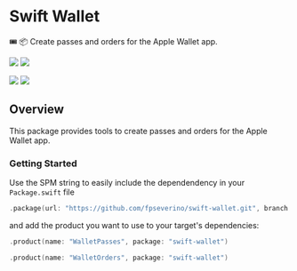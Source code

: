 # Swift Wallet

🎟️ 📦 Create passes and orders for the Apple Wallet app.

[![](https://img.shields.io/endpoint?url=https%3A%2F%2Fswiftpackageindex.com%2Fapi%2Fpackages%2Ffpseverino%2Fswift-wallet%2Fbadge%3Ftype%3Dswift-versions)](https://swiftpackageindex.com/fpseverino/swift-wallet)
[![](https://img.shields.io/endpoint?url=https%3A%2F%2Fswiftpackageindex.com%2Fapi%2Fpackages%2Ffpseverino%2Fswift-wallet%2Fbadge%3Ftype%3Dplatforms)](https://swiftpackageindex.com/fpseverino/swift-wallet)

[![](https://img.shields.io/github/actions/workflow/status/fpseverino/swift-wallet/test.yml?event=push&style=plastic&logo=github&label=tests&logoColor=%23ccc)](https://github.com/fpseverino/swift-wallet/actions/workflows/test.yml)
[![](https://img.shields.io/codecov/c/github/fpseverino/swift-wallet?style=plastic&logo=codecov&label=codecov)](https://codecov.io/github/fpseverino/swift-wallet)

## Overview

This package provides tools to create passes and orders for the Apple Wallet app.

### Getting Started

Use the SPM string to easily include the dependendency in your `Package.swift` file

```swift
.package(url: "https://github.com/fpseverino/swift-wallet.git", branch: "main")
```

and add the product you want to use to your target's dependencies:

```swift
.product(name: "WalletPasses", package: "swift-wallet")
```

```swift
.product(name: "WalletOrders", package: "swift-wallet")
```

